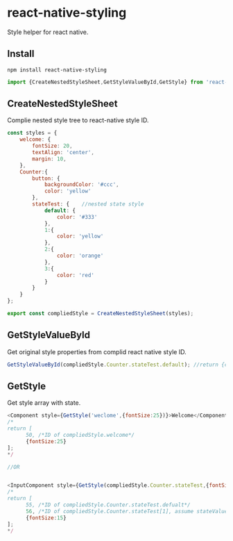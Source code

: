 # react-native-styling
Style helper for react native.

## Install
```
npm install react-native-styling
```
```javascript
import {CreateNestedStyleSheet,GetStyleValueById,GetStyle} from 'react-native-styling';
```

## CreateNestedStyleSheet
Complie nested style tree to react-native style ID.
```javascript
const styles = {
    welcome: {
        fontSize: 20,
        textAlign: 'center',
        margin: 10,
    },
    Counter:{
        button: {
            backgroundColor: '#ccc',
            color: 'yellow'
        },
        stateTest: {    //nested state style
            default: {
                color: '#333'
            },
            1:{
                color: 'yellow'
            },
            2:{
                color: 'orange'
            },
            3:{
                color: 'red'
            }
        }
    }
};

export const compliedStyle = CreateNestedStyleSheet(styles);
```
## GetStyleValueById
Get original style properties from complid react native style ID.
```javascript
GetStyleValueById(compliedStyle.Counter.stateTest.default); //return {color:'#333'}
```

## GetStyle
Get style array with state.
```javascript
<Component style={GetStyle('weclome',{fontSize:25})}>Welcome</Component>
/*
return [
      50, /*ID of compliedStyle.welcome*/
      {fontSize:25}
];
*/

//OR


<InputComponent style={GetStyle(compliedStyle.Counter.stateTest,{fontSize:15},stateValue)} value={stateValue}/>
/*
return [
      55, /*ID of compliedStyle.Counter.stateTest.defualt*/
      56, /*ID of compliedStyle.Counter.stateTest[1], assume stateValue = 1*/
      {fontSize:15}
];
*/
```